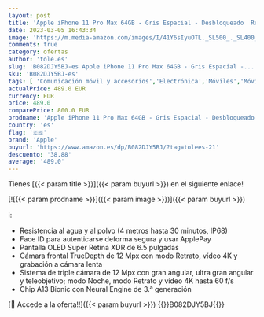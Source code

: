 ```yaml
---
layout: post
title: 'Apple iPhone 11 Pro Max 64GB - Gris Espacial - Desbloqueado  Reacondicionado '
date: 2023-03-05 16:43:34
image: 'https://m.media-amazon.com/images/I/41Y6sIyuOTL._SL500_._SL400_.jpg'
comments: true
category: ofertas
author: 'tole.es'
slug: 'B082DJY5BJ-es Apple iPhone 11 Pro Max 64GB - Gris Espacial -...'
sku: 'B082DJY5BJ-es'
tags: [ 'Comunicación móvil y accesorios','Electrónica','Móviles','Móviles y smartphones libres','apple','iphone','🇪🇸', ]
actualPrice: 489.0 EUR
currency: EUR
price: 489.0
comparePrice: 800.0 EUR
prodname: 'Apple iPhone 11 Pro Max 64GB - Gris Espacial - Desbloqueado  Reacondicionado '
country: 'es'
flag: '🇪🇸'
brand: 'Apple'
buyurl: 'https://www.amazon.es/dp/B082DJY5BJ/?tag=tolees-21'
descuento: '38.88'
average: '489.0'
---
```


Tienes [{{< param title >}}]({{< param buyurl >}}) en el siguiente enlace!

[![{{< param prodname >}}]({{< param image >}})]({{< param buyurl >}})

ℹ️:

- Resistencia al agua y al polvo (4 metros hasta 30 minutos, IP68)
- Face ID para autenticarse deforma segura y usar ApplePay
- Pantalla OLED Super Retina XDR de 6.5 pulgadas
- Cámara frontal TrueDepth de 12 Mpx con modo Retrato, vídeo 4K y grabación a cámara lenta
- Sistema de triple cámara de 12 Mpx con gran angular, ultra gran angular y teleobjetivo; modo Noche, modo Retrato y vídeo 4K hasta 60 f/s
- Chip A13 Bionic con Neural Engine de 3.ª generación

[🛒 Accede a la oferta!!]({{< param buyurl >}})
{{<world>}}B082DJY5BJ{{</world>}}
